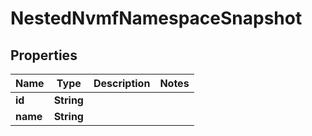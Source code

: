 

# NestedNvmfNamespaceSnapshot


## Properties

Name | Type | Description | Notes
------------ | ------------- | ------------- | -------------
**id** | **String** |  | 
**name** | **String** |  | 



